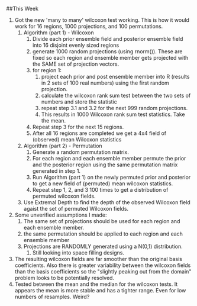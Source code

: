 ##This Week

1. Got the new 'many to many' wilcoxon test working. This is how it would work for 16 regions, 1000 projections, and 100 permutations.
   1. Algorithm (part 1) - Wilcoxon
      1. Divide each prior ensemble field and posterior ensemble field into 16 disjoint evenly sized regions
      2. generate 1000 random projections (using rnorm()). These are fixed so each region and ensemble member gets projected with the SAME set of projection vectors.
      3. for region 1:
         1. project each prior and post ensemble member into R (results in 2 sets of 100 real numbers) using the first random projection.
         2. calculate the wilcoxon rank sum test between the two sets of numbers and store the statistic
         3. repeat step 3.1 and 3.2 for the next 999 random projections.
         4. This results in 1000 Wilcoxon rank sum test statistics. Take the mean.
      4. Repeat step 3 for the next 15 regions.
      5. After all 16 regions are completed we get a 4x4 field of (observed) mean Wilcoxon statistics
   2. Algorithm (part 2) - Permutation
      1. Generate a random permutation matrix.
      2. For each region and each ensemble member permute the prior and the posterior region using the same permutation matrix generated in step 1.
      3. Run Algorithm (part 1) on the newly permuted prior and posterior to get a new field of (permuted) mean wilcoxon statistics.
      4. Repeat step 1, 2, and 3 100 times to get a distribution of permuted wilcoxon fields.
   3. Use Extremal Depth to find the depth of the observed Wilcoxon field agaist the set of permuted Wilcoxon fields.
2. Some unverified assumptions I made:
   1. The same set of projections should be used for each region and each ensemble member. 
   2. the same permutation should be applied to each region and each ensemble member
   3. Projections are RANDOMLY generated using a N(0,1) distribution.
      1. Still looking into space filling designs.
3. The resulting wilcoxon fields are far smoother than the original basis coefficients. Also there is greater variability between the wilcoxon fields than the basis coefficients so the "slightly peaking out from the domain" problem looks to be potentially resolved.
4. Tested between the mean and the median for the wilcoxon tests. It appears the mean is more stable and has a tighter range. Even for low numbers of resamples. Weird?